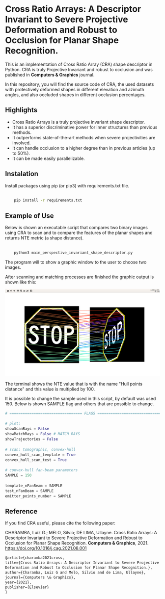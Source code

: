 # Cross Ratio Arrays: A Descriptor Invariant to Severe Projective Deformation and Robust to Occlusion for Planar Shape Recognition.

This is an implementation of Cross Ratio Array (CRA) shape descriptor in Python. CRA is truly Projective Invariant and robust to occlusion and was published in **Computers & Graphics** journal.

In this repository, you will find the source code of CRA, the used datasets with protectively deformed shapes in different elevation and azimuth angles, and also occluded shapes in different occlusion percentages. 

## Highlights

- Cross Ratio Arrays is a truly projective invariant shape descriptor. 
- It has a superior discriminative power for inner structures than
previous methods. 
- It outperforms state-of-the-art methods when severe projectivities are involved. 
- It can handle occlusion to a
higher degree than in previous articles (up to 50%). 
- It can be made easily parallelizable.


## Instalation

Install packages using pip (or pip3) with requirements.txt file.

```sh

    pip install -r requirements.txt

```

## Example of Use
Below is shown an executable script that compares two binary images using CRA to scan and to compare the features of the planar shapes and returns NTE metric (a shape distance).

```sh

    python3 main_perspective_invariant_shape_descriptor.py

```

The program will to show a graphic window to the user to choose two images.

After scanning and matching processes are finished the graphic output is shown like this:

![alt text](figures/stop_matchings.png)


The terminal shows the NTE value that is with the name "Hull points distance" and this value is multiplied by 100.

It is possible to change the sample used in this script, by default was used 150. Below is shown SAMPLE flag and others that are possible to change.
```python
# ================================= FLAGS ===================================== #

# plot: 
showScanRays = False
showMatchRays = False # MATCH RAYS
showTrajectories = False

# scan: tomographic, convex-hull
convex_hull_scan_template = True
convex_hull_scan_test = True

# convex-hull fan-beam parameters
SAMPLE = 150

template_nFanBeam = SAMPLE
test_nFanBeam = SAMPLE
emitter_points_number = SAMPLE
```

## Reference

If you find CRA useful, please cite the following paper:

CHARAMBA, Luiz G.; MELO, Silvio; DE LIMA, Ullayne. Cross Ratio Arrays: A Descriptor Invariant to Severe Projective Deformation and Robust to Occlusion for Planar Shape Recognition. **Computers & Graphics**, 2021. https://doi.org/10.1016/j.cag.2021.08.001

    @article{charamba2021cross,
    title={Cross Ratio Arrays: A Descriptor Invariant to Severe Projective Deformation and Robust to Occlusion for Planar Shape Recognition.},
    author={Charamba, Luiz G and Melo, Silvio and de Lima, Ullayne},
    journal={Computers \& Graphics},
    year={2021},
    publisher={Elsevier}
    }

    
